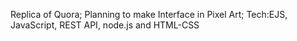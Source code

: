 Replica of Quora;
Planning to make Interface in Pixel Art;
Tech:EJS, JavaScript, REST API, node.js and HTML-CSS
